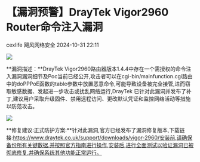 #  【漏洞预警】DrayTek Vigor2960 Router命令注入漏洞   
cexlife  飓风网络安全   2024-10-31 22:11  
  
![](https://mmbiz.qpic.cn/mmbiz_png/ibhQpAia4xu01KdlKovDEZkJfACVDBXp7tngdsvC13eN3ISkxJbDjSHDac7FY10zypgVbbh0KQFChNO4iaS4W8orA/640?wx_fmt=png&from=appmsg "")  
  
**漏洞描述：**DrayTek Vigor2960路由器版本1.4.4中存在一个需授权的命令注入漏洞漏洞细节及Poc当前已经公开,攻击者可以在cgi-bin/mainfunction.cgi路由中的doPPPoE函数的table参数中放置恶意命令,可能导致设备被完全接管,进而窃取敏感数据、发起进一步攻击或扰乱网络运行,DrayTek 已针对此漏洞并发布了补丁,建议用户采取升级固件、禁用远程访问、更改默认凭证和监控网络活动等措施以防范攻击。  
  
![](https://mmbiz.qpic.cn/mmbiz_png/ibhQpAia4xu01KdlKovDEZkJfACVDBXp7txwTt1QvShibQibHlgTs2MJcPH7lAiaXLrVeJkyCFKtG3ibnodS3MtGg0NA/640?wx_fmt=png&from=appmsg "")  
  
**修复建议:正式防护方案:**针对此漏洞,官方已经发布了漏洞修复版本,下载链接:https://www.draytek.co.uk/support/downloads/vigor-2960/安装前,请确保备份所有关键数据,并按照官方指南进行操作,安装后,进行全面测试以验证漏洞已被彻底修复,并确保系统其他功能正常运行。  
  
